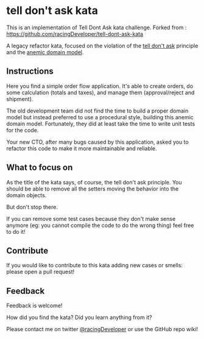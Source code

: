 # tell don't ask kata

This is an implementation of Tell Dont Ask kata challenge.
Forked from : https://github.com/racingDeveloper/tell-dont-ask-kata

A legacy refactor kata, focused on the violation of the [tell don't ask](https://martinfowler.com/bliki/TellDontAsk.html) principle and the [anemic domain model](https://martinfowler.com/bliki/AnemicDomainModel.html).

## Instructions
Here you find a simple order flow application. It's able to create orders, do some calculation (totals and taxes), and manage them (approval/reject and shipment).

The old development team did not find the time to build a proper domain model but instead preferred to use a procedural style, building this anemic domain model.
Fortunately, they did at least take the time to write unit tests for the code.

Your new CTO, after many bugs caused by this application, asked you to refactor this code to make it more maintainable and reliable.

## What to focus on
As the title of the kata says, of course, the tell don't ask principle.
You should be able to remove all the setters moving the behavior into the domain objects.

But don't stop there.

If you can remove some test cases because they don't make sense anymore (eg: you cannot compile the code to do the wrong thing) feel free to do it!

## Contribute
If you would like to contribute to this kata adding new cases or smells: please open a pull request!

## Feedback
Feedback is welcome!

How did you find the kata? Did you learn anything from it?

Please contact me on twitter [@racingDeveloper](https://twitter.com/racingDeveloper) or use the GitHub repo wiki!